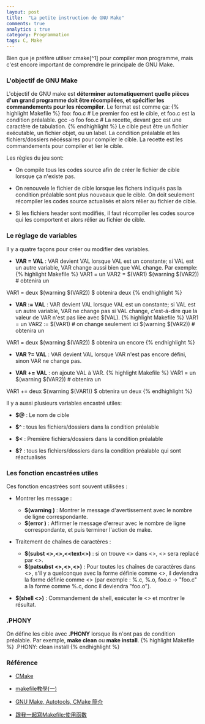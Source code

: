 ```yaml
---
layout: post
title:  "La petite instruction de GNU Make"
comments: true
analytics : true
category: Programmation
tags: C, Make
---
```


Bien que je préfère utilser cmake[^1] pour compiler mon programme, 
mais c'est encore important de comprendre le principale de GNU Make.

### L'objectif de GNU Make ###
L'objectif de GNU make est __déterminer automatiquement quelle pièces d'un grand programme doit être récompilées,
et spécifier les commandements pour les récompiler__.
Le format est comme ça:
{% highlight Makefile %}
foo: foo.c                      # Le premier foo est le cible, et foo.c est la condition préalable.
        gcc -o foo foo.c        # La recette, devant gcc est une caractère de tabulation.
{% endhighlight %}
Le cible peut être un fichier exécutable, un fichier objet, ou un label.
La condition préalable et les fichiers/dossiers nécéssaires pour compiler le cible.
La recette est les commandements pour compiler et lier le cible.

Les règles du jeu sont:
- On compile tous les codes source afin de créer le fichier de cible lorsque ça n'existe pas.

- On renouvele le fichier de cible lorsque les fichers indiqués pas la condition préalable sont plus nouveaux que le cible.
On doit seulement récompiler les codes source actualisés et alors rélier au fichier de cible.

- Si les fichiers header sont modifiés, il faut récompiler les codes source qui les comportent et alors rélier au fichier de cible.

### Le réglage de variables ###
Il y a quatre façons pour créer ou modifier des variables.
- **VAR = VAL** : VAR devient VAL lorsque VAL est un constante; si VAL est un autre variable, VAR change aussi bien que VAL change. Par exemple:
{% highlight Makefile %}
VAR1 = un
VAR2 = $(VAR1)
$(warning $(VAR2))              # obtenira un

VAR1 = deux
$(warning $(VAR2))              $ obtenira deux
{% endhighlight %}

- **VAR := VAL** : VAR devient VAL lorsque VAL est un constante; si VAL est un autre variable, VAR ne change pas si VAL change,
c'est-á-dire que la valeur de VAR n'est pas lièe avec $(VAL).
{% highlight Makefile %}
VAR1 = un
VAR2 := $(VAR1)                 # on change seulement ici
$(warning $(VAR2))              # obtenira un

VAR1 = deux
$(warning $(VAR2))              $ obtenira un encore
{% endhighlight %}

- **VAR ?= VAL** : VAR devient VAL lorsque VAR n'est pas encore défini, sinon VAR ne change pas.

- **VAR += VAL** : on ajoute VAL à VAR.
{% highlight Makefile %}
VAR1 = un
$(warning $(VAR2))              # obtenira un

VAR1 += deux
$(warning $(VAR1))              $ obtenira un deux
{% endhighlight %}


Il y a aussi plusieurs variables encastré utiles:

- **$@** : Le nom de cible

- **$^** : tous les fichiers/dossiers dans la condition préalable

- **$<** : Première fichiers/dossiers dans la condition préalable

- **$?** : tous les fichiers/dossiers dans la condition préalable qui sont réactualisés

### Les fonction encastrées utiles ###
Ces fonction encastrées sont souvent utilisées :
- Montrer les message :
  + **$(warning <Message>)** : Montrer le message d'avertissement avec le nombre de ligne correspondante.
  + **$(error <Message>)** : Affirmer le message d'erreur avec le nombre de ligne correspondante, et puis terminer l'action de make.

- Traitement de chaînes de caractères :
  + **$(subst <<from>>,<<to>>,<<text<>)** : si on trouve <<from>> dans <<text>>, <<from>> sera replacé par <<to>>.
  + **$(patsubst <<pattern>>,<<replacement>>,<<text>>)** : Pour toutes les chaînes de caractères dans <<text>>,
s'il y a quelconque avec la forme définie comme <<pattern>>,
il deviendra la forme définie comme <<replacement>> 
(par exemple : %.c, %.o, foo.c ->  "foo.c" a la forme comme %.c, donc il deviendra "foo.o").

- **$(shell <<commandement>>)** : Commandement de shell, exécuter le <<commandement>> et montrer le résultat.

### .PHONY ###

On défine les cible avec **.PHONY** lorsque ils n'ont pas de condition préalable.
Par exemple, **make clean** ou **make install**.
{% highlight Makefile %}
.PHONY: clean install
{% endhighlight %}

### Référence ###

- [CMake](https://cmake.org/)

- [makefile教學(一)](http://jeff71321.pixnet.net/blog/post/92143030-makefile%E6%95%99%E5%AD%B8%28%E4%B8%80%29)

- [GNU Make, Autotools, CMake 簡介](http://fr.slideshare.net/zzz00072/gnu-make-autotools-cmake)

- [跟我一起寫Makefile:使用函數](http://wiki.ubuntu.org.cn/index.php?title=%E8%B7%9F%E6%88%91%E4%B8%80%E8%B5%B7%E5%86%99Makefile:%E4%BD%BF%E7%94%A8%E5%87%BD%E6%95%B0&variant=zh-tw)

